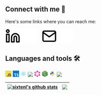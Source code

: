 ## Connect with me 📮
Here's some links where you can reach me:

[![website](./img/linkedin-dark.svg)](https://www.linkedin.com/in/sixten-landy#gh-light-mode-only)
[![website](./img/linkedin-light.svg)](https://www.linkedin.com/in/sixten-landy#gh-dark-mode-only)
&nbsp;&nbsp;
[![landysixten@gmail.com](./img/envelope-dark.svg)](mailto:landysixten@gmail.com#gh-light-mode-only)
[![landysixten@gmail.com](./img/envelope-light.svg)](mailto:landysixten@gmail.com#gh-dark-mode-only)

## Languages and tools 🛠
<code><img height="20" src="https://raw.githubusercontent.com/github/explore/80688e429a7d4ef2fca1e82350fe8e3517d3494d/topics/javascript/javascript.png"></code>
<code><img height="20" src="https://raw.githubusercontent.com/github/explore/80688e429a7d4ef2fca1e82350fe8e3517d3494d/topics/typescript/typescript.png"></code>
<code><img height="20" src="https://raw.githubusercontent.com/github/explore/80688e429a7d4ef2fca1e82350fe8e3517d3494d/topics/react/react.png"></code>
<code><img height="20" src="https://d2eip9sf3oo6c2.cloudfront.net/tags/images/000/001/074/full/nextjs.png"></code>
<code><img height="20" src="https://raw.githubusercontent.com/github/explore/5c058a388828bb5fde0bcafd4bc867b5bb3f26f3/topics/graphql/graphql.png"></code>
<code><img height="20" src="https://raw.githubusercontent.com/github/explore/80688e429a7d4ef2fca1e82350fe8e3517d3494d/topics/nodejs/nodejs.png"></code>
<code><img height="20" src="https://raw.githubusercontent.com/github/explore/80688e429a7d4ef2fca1e82350fe8e3517d3494d/topics/python/python.png"></code>
<code><img height="20" src="https://upload.wikimedia.org/wikipedia/commons/thumb/0/0f/Original_Ferris.svg/1200px-Original_Ferris.svg.png"></code>

| <a href="https://github.com/anuraghazra/github-readme-stats"><img align="center" src="https://github-readme-stats.vercel.app/api?username=sixtenl&show_icons=true&include_all_commits=true&theme=buefy&hide_border=true" alt="sixtenl's github stats" /></a> | <a href="https://github.com/anuraghazra/github-readme-stats"><img align="center" src="https://github-readme-stats.vercel.app/api/top-langs/?username=sixtenl&layout=compact&theme=buefy&hide_border=true" /></a> |
| ------------- | ------------- |
